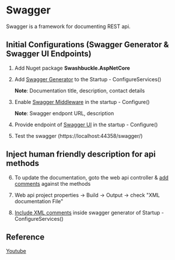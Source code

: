 # Swagger
Swagger is a framework for documenting REST api. 


## Initial Configurations (Swagger Generator & Swagger UI Endpoints)
1. Add Nuget package **Swashbuckle.AspNetCore**

2. Add [Swagger Generator](https://github.com/nidhisht/AzureSamples/blob/9a32b4021ed9ff2a1eead5eaf89648231833530d/csharp_dotnetcore/07.webapi-swagger/Startup.cs#L29) to the Startup - ConfigureServices()

   **Note**: Documentation title, description, contact details

3. Enable [Swagger Middleware](https://github.com/nidhisht/AzureSamples/blob/9a32b4021ed9ff2a1eead5eaf89648231833530d/csharp_dotnetcore/07.webapi-swagger/Startup.cs#L64) in the startup - Configure()

   **Note**: Swagger endpont URL, description

4. Provide endpoint of [Swagger UI](https://github.com/nidhisht/AzureSamples/blob/9a32b4021ed9ff2a1eead5eaf89648231833530d/csharp_dotnetcore/07.webapi-swagger/Startup.cs#L65) in the startup - Configure()

5. Test the swagger (https://localhost:44358/swagger/)


## Inject human friendly description for api methods
6. To update the documentation, goto the web api controller & [add comments](https://github.com/nidhisht/AzureSamples/blob/9a32b4021ed9ff2a1eead5eaf89648231833530d/csharp_dotnetcore/07.webapi-swagger/Controllers/ValuesController.cs#L11) against the methods

7. Web api project properties -> Build -> Output -> check "XML documentation File"

8. [Include XML comments](https://github.com/nidhisht/AzureSamples/blob/9a32b4021ed9ff2a1eead5eaf89648231833530d/csharp_dotnetcore/07.webapi-swagger/Startup.cs#L43) inside swagger generator of Startup - ConfigureServices()

## Reference
[Youtube](https://www.youtube.com/watch?v=qlEZE1K5BI4)

